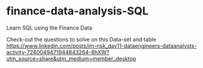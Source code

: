 # finance-data-analysis-SQL
Learn SQL using the Finance Data

Check-out the questions to solve on this Data-set and table 
https://www.linkedin.com/posts/im-nsk_day11-dataengineers-dataanalysts-activity-7240049471944843264-8hXW?utm_source=share&utm_medium=member_desktop
